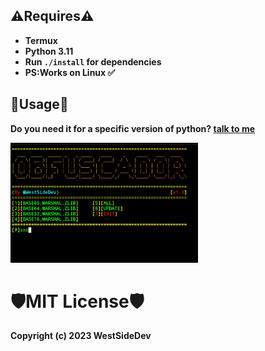 ## ⚠️Requires⚠️
- **Termux**
- **Python 3.11**
- **Run ``./install`` for dependencies**
- **PS:Works on Linux ✅**
## 🔰Usage🔰
**Do you need it for a specific version of python? [talk to me](https://t.me/WestSideDev)**

<g>
   <img src="/IMG_20230603_191524.jpg" width="300"
</g>

# 🛡️MIT License🛡️
**Copyright (c) 2023 WestSideDev**
